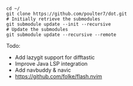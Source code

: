 ```
cd ~/
git clone https://github.com/poulter7/dot.git
# Initially retrieve the submodules
git submodule update --init --recursive
# Update the submodules
git submodule update --recursive --remote
```


Todo:
- Add lazygit support for difftastic
- Improve Java LSP integration
- Add navbuddy & navic
- https://github.com/folke/flash.nvim
